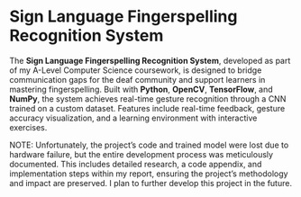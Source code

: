 # Sign Language Fingerspelling Recognition System
The **Sign Language Fingerspelling Recognition System**, developed as part of my A-Level Computer Science coursework, is designed to bridge communication gaps for the deaf community and support learners in mastering fingerspelling. Built with **Python**, **OpenCV**, **TensorFlow**, and **NumPy**, the system achieves real-time gesture recognition through a CNN trained on a custom dataset. Features include real-time feedback, gesture accuracy visualization, and a learning environment with interactive exercises.  


NOTE: Unfortunately, the project’s code and trained model were lost due to hardware failure, but the entire development process was meticulously documented. This includes detailed research, a code appendix, and implementation steps within my report, ensuring the project’s methodology and impact are preserved. I plan to further develop this project in the future.
